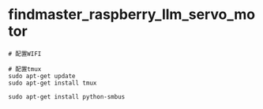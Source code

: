 # findmaster_raspberry_llm_servo_motor

```
# 配置WIFI
```

```
# 配置tmux
sudo apt-get update
sudo apt-get install tmux
```

```
sudo apt-get install python-smbus
```
